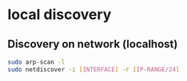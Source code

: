 # local discovery

## Discovery on network (localhost)
```bash
sudo arp-scan -l
sudo netdiscover -i [INTERFACE] -r [IP-RANGE/24]
```
